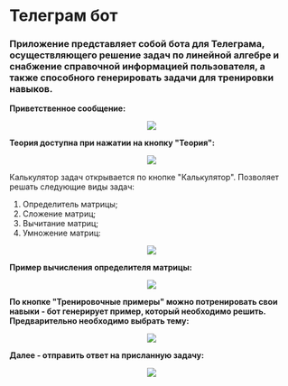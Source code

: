 <p align="center">
  <h1>Телеграм бот</h1>
</p>

<h3>
Приложение представляет собой бота для Телеграма, осуществляющего решение задач по линейной алгебре и снабжение справочной информацией пользователя, а также способного генерировать задачи для тренировки навыков.
</h3>

<b>Приветственное сообщение:</b>
<p align="center">
  <img src="https://user-images.githubusercontent.com/70879589/138307895-525d6f1c-f817-41b6-ae50-b8ebf88a514e.png" />
</p>

<b>Теория доступна при нажатии на кнопку "Теория":</b>
<p align="center">
  <img src="https://user-images.githubusercontent.com/70879589/138306836-c0c2dc83-590c-4d86-91d4-65206ea7beb6.png" />
</p>

</b>Калькулятор задач открывается по кнопке "Калькулятор". Позволяет решать следующие виды задач:</b>
1. Определитель матрицы;
2. Сложение матриц;
3. Вычитание матриц;
4. Умножение матриц:
<p align="center">
  <img src="https://user-images.githubusercontent.com/70879589/138307223-a229bb0d-8e0c-4d60-911f-02611316d838.png" />
</p>

<b>Пример вычисления определителя матрицы:</b>
<p align="center">
  <img src="https://user-images.githubusercontent.com/70879589/138307330-72b76e3b-9808-4bcc-a2ba-b09f86078ef9.png" />
</p>

<b>По кнопке "Тренировочные примеры" можно потренировать свои навыки - бот генерирует пример, который необходимо решить. Предварительно необходимо выбрать тему:</b>
<p align="center">
  <img src="https://user-images.githubusercontent.com/70879589/138307515-dbf79823-740f-461d-8148-0c1cd4563ef5.png" />
</p>

<b>Далее - отправить ответ на присланную задачу:</b>
<p align="center">
  <img src="https://user-images.githubusercontent.com/70879589/138307644-feccaebe-bec0-4fd8-bd2b-d4d718c8e8d9.png" />
</p>
